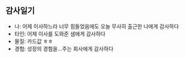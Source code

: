 ## 감사일기
- 나: 어제 이사하느라 너무 힘들었음에도 오늘 무사히 출근한 나에게 감사하다
- 타인: 어제 이사를 도와준 샘에게 감사하다
- 물질: 카드값 ㅎㅎ
- 경험: 성장의 경험을...주는 회사에게 감사하다
